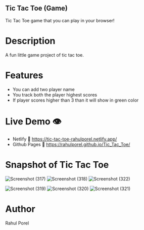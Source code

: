 ## Tic Tac Toe (Game)

Tic Tac Toe game that you can play in your browser!

# Description

A fun little game project of tic tac toe.

# Features

- You can add two player name
- You track both the player highest scores
- If player scores higher than 3 than it will show in green color

# Live Demo 👁️

- Netlify 🔗
  https://tic-tac-toe-rahulporel.netlify.app/
- Github Pages 🔗
  https://rahulporel.github.io/Tic_Tac_Toe/

# Snapshot of Tic Tac Toe

![Screenshot (317)](https://github.com/RahulPorel/Tic_Tac_Toe/assets/98636266/c148cb3e-48b5-4aad-a8aa-01e2f5e11b91)
![Screenshot (318)](https://github.com/RahulPorel/Tic_Tac_Toe/assets/98636266/a7db6fd2-4d0f-4421-bfe3-f36261eecc3a)
![Screenshot (322)](https://github.com/RahulPorel/Tic_Tac_Toe/assets/98636266/6d35658e-548b-4082-bb7e-02734422764c)

![Screenshot (319)](https://github.com/RahulPorel/Tic_Tac_Toe/assets/98636266/be074197-efa8-4e9e-95e6-2882f2bbabdb)
![Screenshot (320)](https://github.com/RahulPorel/Tic_Tac_Toe/assets/98636266/bb64cbc3-3d90-4d28-b554-9c615567c174)
![Screenshot (321)](https://github.com/RahulPorel/Tic_Tac_Toe/assets/98636266/cfc50dcd-9c64-4e1f-9a68-9f2be2020617)

# Author

Rahul Porel
